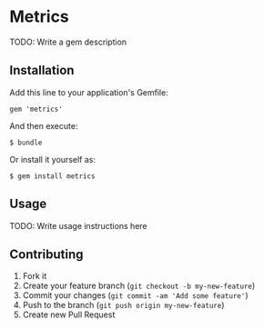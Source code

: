 # Metrics

TODO: Write a gem description

## Installation

Add this line to your application's Gemfile:

    gem 'metrics'

And then execute:

    $ bundle

Or install it yourself as:

    $ gem install metrics

## Usage

TODO: Write usage instructions here

## Contributing

1. Fork it
2. Create your feature branch (`git checkout -b my-new-feature`)
3. Commit your changes (`git commit -am 'Add some feature'`)
4. Push to the branch (`git push origin my-new-feature`)
5. Create new Pull Request
